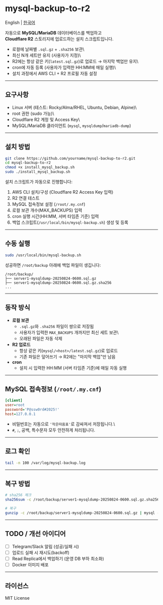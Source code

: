 # mysql-backup-to-r2

English | [한국어](README.ko.md)

자동으로 **MySQL/MariaDB** 데이터베이스를 백업하고\
**Cloudflare R2** 스토리지에 업로드하는 설치 스크립트입니다.

- 로컬에 날짜별 `.sql.gz` + `.sha256` 보관\
- 최신 N개 세트만 유지 (사용자가 지정)\
- R2에는 항상 같은 키(`latest.sql.gz`)로 업로드 → 마지막 백업만 유지\
- cron에 자동 등록 (사용자가 입력한 HH:MM에 매일 실행)\
- 설치 과정에서 AWS CLI + R2 프로필 자동 설정

---

## 요구사항

- Linux 서버 (테스트: Rocky/Alma/RHEL, Ubuntu, Debian, Alpine)\
- root 권한 (sudo 가능)\
- Cloudflare R2 계정 및 Access Key\
- MySQL/MariaDB 클라이언트 (`mysql`, `mysqldump`/`mariadb-dump`)

---

## 설치 방법

```bash
git clone https://github.com/yourname/mysql-backup-to-r2.git
cd mysql-backup-to-r2
chmod +x install_mysql_backup.sh
sudo ./install_mysql_backup.sh
```

설치 스크립트가 자동으로 진행합니다:

1.  AWS CLI 설치/구성 (Cloudflare R2 Access Key 입력)
2.  R2 연결 테스트
3.  MySQL 접속정보 설정 (`/root/.my.cnf`)
4.  로컬 보관 개수(MAX_BACKUPS) 입력
5.  cron 실행 시간(HH:MM, 서버 타임존 기준) 입력
6.  백업 스크립트(`/usr/local/bin/mysql-backup.sh`) 생성 및 등록

---

## 수동 실행

```bash
sudo /usr/local/bin/mysql-backup.sh
```

성공하면 `/root/backup` 아래에 백업 파일이 생깁니다:

    /root/backup/
    ├── server1-mysqldump-20250824-0600.sql.gz
    ├── server1-mysqldump-20250824-0600.sql.gz.sha256
    ...

---

## 동작 방식

- **로컬 보관**
  - `.sql.gz`와 `.sha256` 파일이 쌍으로 저장됨
  - 사용자가 입력한 `MAX_BACKUPS` 개까지만 최신 세트 보관\
  - 오래된 파일은 자동 삭제
- **R2 업로드**
  - 항상 같은 키(`mysql/<host>/latest.sql.gz`)로 업로드
  - 기존 파일은 덮어쓰기 → R2에는 "마지막 백업"만 남음
- **cron**
  - 설치 시 입력한 HH:MM (서버 타임존 기준)에 매일 자동 실행

---

## MySQL 접속정보 (`/root/.my.cnf`)

```ini
[client]
user=root
password='P@ssw0rd#2025!'
host=127.0.0.1
```

- 비밀번호는 자동으로 `'작은따옴표'`로 감싸져서 저장됩니다.\
- `#`, `;`, 공백, 특수문자 모두 안전하게 처리됩니다.

---

## 로그 확인

```bash
tail -n 100 /var/log/mysql-backup.log
```

---

## 복구 방법

```bash
# sha256 체크
sha256sum -c /root/backup/server1-mysqldump-20250824-0600.sql.gz.sha256

# 복구
gunzip -c /root/backup/server1-mysqldump-20250824-0600.sql.gz | mysql --defaults-file=/root/.my.cnf
```

---

## TODO / 개선 아이디어

- [ ] Telegram/Slack 알림 (성공/실패 시)
- [ ] 업로드 실패 시 재시도(backoff)
- [ ] Read Replica에서 백업하기 (운영 DB 부하 최소화)
- [ ] Docker 이미지 배포

---

## 라이선스

MIT License
